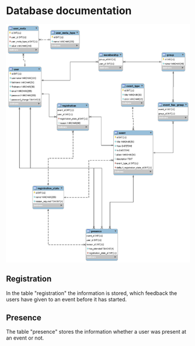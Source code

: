 # Database documentation

![Database_model](database_model.png)

## Registration
In the table "registration" the information is stored, which feedback the users have given to an event before it has started.
## Presence
The table "presence" stores the information whether a user was present at an event or not.
